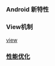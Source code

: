 ### Android 新特性

### View机制

[view](./src/main/java/com/gin/interview/view/README.md)



### [性能优化](./note/Performance_Optimization.md)


